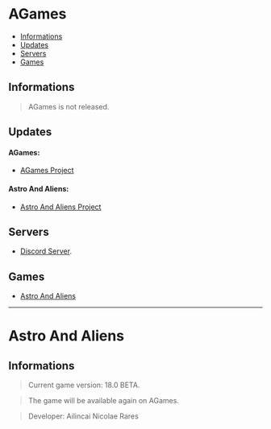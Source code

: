 # AGames

- [Informations](#informations)
- [Updates](#updates)
- [Servers](#servers)
- [Games](#games)

## Informations
> AGames is not released.

## Updates
#### AGames:
- [AGames Project](https://github.com/Ailincai-Nicolae-Rares/AGames/projects/3)
#### Astro And Aliens:
- [Astro And Aliens Project](https://github.com/Ailincai-Nicolae-Rares/AGames/projects/1)

## Servers
- [Discord Server](https://discord.gg/dBUc67y).

## Games

- [Astro And Aliens](#astro-and-aliens)

----
# Astro And Aliens
## Informations
> Current game version: 18.0 BETA.

> The game will be available again on AGames.

> Developer: Ailincai Nicolae Rares
